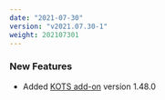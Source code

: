 ```yaml
---
date: "2021-07-30"
version: "v2021.07.30-1"
weight: 202107301
---
```


### <span class="label label-green">New Features</span>
- Added [KOTS add-on](/docs/add-ons/kots) version 1.48.0
